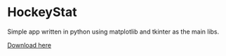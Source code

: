 # HockeyStat
Simple app written in python using matplotlib and tkinter as the main libs.

[Download here]()
